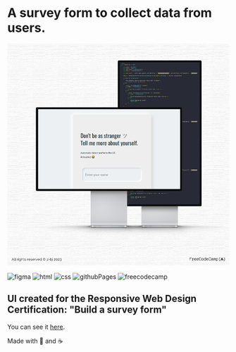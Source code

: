 # A survey form to collect data from users.

![banner](https://github.com/z-bj/Dont-be-a-Stranger/blob/master/Dont_be_a_stronger_banner.png)

![figma](https://img.shields.io/badge/Figma-F24E1E.svg?style=for-the-badge&logo=Figma&logoColor=white)
![html](https://img.shields.io/badge/HTML5-E34F26.svg?style=for-the-badge&logo=HTML5&logoColor=white)
![css](https://img.shields.io/badge/CSS3-1572B6.svg?style=for-the-badge&logo=CSS3&logoColor=white)
![githubPages](https://img.shields.io/badge/GitHub%20Pages-222222.svg?style=for-the-badge&logo=GitHub-Pages&logoColor=white)
![freecodecamp](https://img.shields.io/badge/freeCodeCamp-0A0A23.svg?style=for-the-badge&logo=freeCodeCamp&logoColor=white)

## UI created for the Responsive Web Design Certification: "Build a survey form"

You can see it [here](z-bj.github.io/Dont-be-a-Stranger/).

Made with 🎉 and ☕

